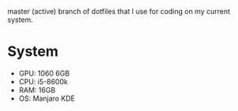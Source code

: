 master (active) branch of dotfiles that I use for coding on my current system.

# System
* GPU: 1060 6GB
* CPU: i5-8600k
* RAM: 16GB
* OS: Manjaro KDE
